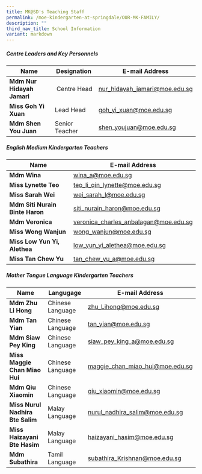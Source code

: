 ```yaml
---
title: MK@SD's Teaching Staff
permalink: /moe-kindergarten-at-springdale/OUR-MK-FAMILY/
description: ""
third_nav_title: School Information
variant: markdown
---
```

##### Centre Leaders and Key Personnels



| Name | Designation | E-mail Address |
| -------- | -------- | -------- |
| **Mdm Nur Hidayah Jamari**     |  Centre Head     | [nur\_hidayah\_jamari@moe.edu.sg](mailto:Nur_hidayah_jamari@moe.edu.sg)     |
| **Miss Goh Yi Xuan** |Lead Head | goh_yi_xuan@moe.edu.sg |
| **Mdm Shen You Juan**  | Senior Teacher | shen_youjuan@moe.edu.sg |


##### English Medium Kindergarten Teachers


| Name  | E-mail Address |
| -------- | -------- | 
|**Mdm Wina**|[wina_a@moe.edu.sg](mailto:Wina_a@moe.edu.sg)
|**Miss Lynette Teo**|[teo_li_qin_lynette@moe.edu.sg](mailto:Teo_li_qin_lynette@moe.edu.sg)
|**Miss Sarah Wei**|[wei_sarah_l@moe.edu.sg](mailto:Wei_sarah_l@moe.edu.sg)
|**Mdm Siti Nurain Binte Haron** |[siti_nurain_haron@moe.edu.sg](mailto:Siti_nurain_haron@moe.edu.sg)
|**Mdm Veronica**|[veronica_charles_anbalagan@moe.edu.sg](mailto:Veronica_charles_anbalagan@moe.edu.sg)
|**Miss Wong Wanjun**|[wong_wanjun@moe.edu.sg](mailto:Wong_wanjun@moe.edu.sg)
|**Miss Low Yun Yi, Alethea**|[low_yun_yi_alethea@moe.edu.sg](mailto:low_yun_yi_alethea@moe.edu.sg)
|**Miss Tan Chew Yu**|[tan_chew_yu_a@moe.edu.sg](mailto:Wong_wanjun@moe.edu.sg)

##### Mother Tongue Language  Kindergarten Teachers


| Name  | Langugage| E-mail Address |
| -------- | -------- | --- |
|**Mdm Zhu Li Hong**|Chinese Language|[zhu_Lihong@moe.edu.sg](mailto:Zhu_Lihong@moe.edu.sg)
|**Mdm Tan Yian**|Chinese Language|[tan_yian@moe.edu.sg  ](mailto:Tan_yian@moe.edu.sg)
|**Mdm Siaw Pey King**|Chinese Language|[siaw_pey_king_a@moe.edu.sg](mailto:Siaw_pey_king_a@moe.edu.sg)
|**Miss Maggie Chan Miao Hui**|Chinese Language|[maggie_chan_miao_hui@moe.edu.sg](mailto:Maggie_chan_miao_hui@moe.edu.sg)
|**Mdm Qiu Xiaomin**|Chinese Language|[qiu_xiaomin@moe.edu.sg](mailto:qiu_xiaomin@moe.edu.sg)
|**Miss Nurul Nadhira Bte Salim**|Malay Language|[nurul_nadhira_salim@moe.edu.sg](mailto:nurul_nadhira_salim@moe.edu.sg)
|**Miss Haizayani Bte Hasim**|Malay Language| [haizayani_hasim@moe.edu.sg](mailto:haizayani_hasim@moe.edu.sg)
|**Mdm Subathira**|Tamil Language|[subathira_Krishnan@moe.edu.sg](mailto:subathira_Krishnan@moe.edu.sg)